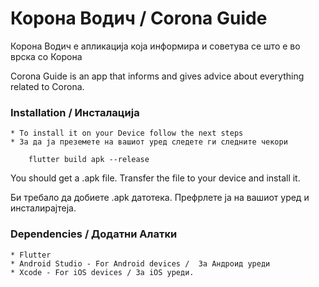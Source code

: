 # Корона Водич / Corona Guide
Корона Водич е апликација која информира и советува се што е во врска со Корона

Corona Guide is an app that informs and gives advice about everything related to Corona.

### Installation / Инсталација

	* To install it on your Device follow the next steps
	* За да ја преземете на вашиот уред следете ги следните чекори

```	
	flutter build apk --release
```

You should get a .apk file. Transfer the file to your device and install it.

Би требало да добиете .apk датотека. Префрлете ја на вашиот уред и инсталирајтеја.

### Dependencies / Додатни Алатки
	* Flutter
	* Android Studio - For Android devices /  За Андроид уреди
	* Xcode - For iOS devices / За iOS уреди.


